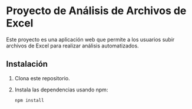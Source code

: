 # Proyecto de Análisis de Archivos de Excel

Este proyecto es una aplicación web que permite a los usuarios subir archivos de Excel para realizar análisis automatizados.

## Instalación

1. Clona este repositorio.
2. Instala las dependencias usando npm:

   ```bash
   npm install
